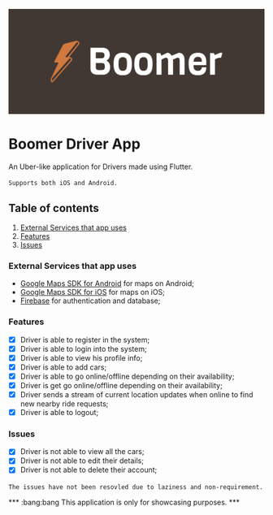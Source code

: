 ![image](https://github.com/gsbakshi/boomer-driver/blob/main/assets/logo/cover.png)
# Boomer Driver App

An Uber-like application for Drivers made using Flutter.

`Supports both iOS and Android.`

## Table of contents

1. [External Services that app uses](#external-services-that-app-uses)
2. [Features](#features)
3. [Issues](#issues)


### External Services that app uses
- [Google Maps SDK for Android](https://developers.google.com/maps/documentation/android-sdk/overview) for maps on Android;
- [Google Maps SDK for iOS](https://developers.google.com/maps/documentation/ios-sdk/overview) for maps on iOS;
- [Firebase](https://firebase.google.com/) for authentication and database;

### Features

- [x] Driver is able to register in the system;
- [x] Driver is able to login into the system;
- [x] Driver is able to view his profile info;
- [x] Driver is able to add cars;
- [x] Driver is able to go online/offline depending on their availability;
- [x] Driver is get go online/offline depending on their availability;
- [x] Driver sends a stream of current location updates when online to find new nearby ride requests;
- [x] Driver is able to logout;

### Issues

- [x] Driver is not able to view all the cars;
- [x] Driver is not able to edit their details;
- [x] Driver is not able to delete their account;

``` The issues have not been resovled due to laziness and non-requirement. ```



*** :bang:bang This application is only for showcasing purposes. ***